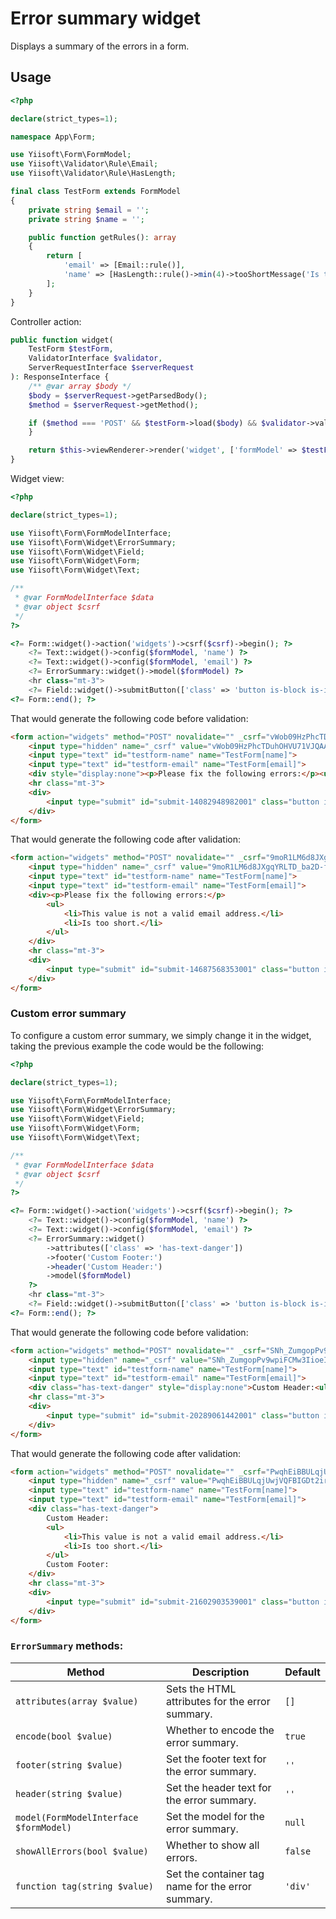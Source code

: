 # Error summary widget

Displays a summary of the errors in a form.

## Usage

```php
<?php

declare(strict_types=1);

namespace App\Form;

use Yiisoft\Form\FormModel;
use Yiisoft\Validator\Rule\Email;
use Yiisoft\Validator\Rule\HasLength;

final class TestForm extends FormModel
{
    private string $email = '';
    private string $name = '';

    public function getRules(): array
    {
        return [
            'email' => [Email::rule()],
            'name' => [HasLength::rule()->min(4)->tooShortMessage('Is too short.')],
        ];
    } 
}
```

Controller action:
```php
public function widget(
    TestForm $testForm,
    ValidatorInterface $validator,
    ServerRequestInterface $serverRequest
): ResponseInterface {
    /** @var array $body */
    $body = $serverRequest->getParsedBody();
    $method = $serverRequest->getMethod();

    if ($method === 'POST' && $testForm->load($body) && $validator->validate($testForm)->isValid()) {
    }

    return $this->viewRenderer->render('widget', ['formModel' => $testForm]);
}
```

Widget view:

```php
<?php

declare(strict_types=1);

use Yiisoft\Form\FormModelInterface;
use Yiisoft\Form\Widget\ErrorSummary;
use Yiisoft\Form\Widget\Field;
use Yiisoft\Form\Widget\Form;
use Yiisoft\Form\Widget\Text;

/**
 * @var FormModelInterface $data
 * @var object $csrf
 */
?>

<?= Form::widget()->action('widgets')->csrf($csrf)->begin(); ?>
    <?= Text::widget()->config($formModel, 'name') ?>
    <?= Text::widget()->config($formModel, 'email') ?>
    <?= ErrorSummary::widget()->model($formModel) ?>
    <hr class="mt-3">
    <?= Field::widget()->submitButton(['class' => 'button is-block is-info is-fullwidth', 'value' => 'Save']); ?>
<?= Form::end(); ?>
```

That would generate the following code before validation:

```html
<form action="widgets" method="POST" novalidate="" _csrf="vWob09HzPhcTDuhOHVU71VJQAAymEm2Hysn_8QN1Y8qOXWK9tKd9J2RYsDd8DVqNJGcxduVIAvOMrq3FSjQpoQ==">
    <input type="hidden" name="_csrf" value="vWob09HzPhcTDuhOHVU71VJQAAymEm2Hysn_8QN1Y8qOXWK9tKd9J2RYsDd8DVqNJGcxduVIAvOMrq3FSjQpoQ==">
    <input type="text" id="testform-name" name="TestForm[name]">
    <input type="text" id="testform-email" name="TestForm[email]">
    <div style="display:none"><p>Please fix the following errors:</p><ul></ul></div>
    <hr class="mt-3">
    <div>
        <input type="submit" id="submit-14082948982001" class="button is-block is-info is-fullwidth" name="submit-14082948982001" value="Save">
    </div>
</form>
```

That would generate the following code after validation:
```html
<form action="widgets" method="POST" novalidate="" _csrf="9moR1LM6d8JXgqYRLTD_ba2D-fQNRSyXTddnFUQIU1XFXWi61m408iDU_mhMaJ4127TIjk4fQ-MLsDUhDUkZPg==">
    <input type="hidden" name="_csrf" value="9moR1LM6d8JXgqYRLTD_ba2D-fQNRSyXTddnFUQIU1XFXWi61m408iDU_mhMaJ4127TIjk4fQ-MLsDUhDUkZPg==">
    <input type="text" id="testform-name" name="TestForm[name]">
    <input type="text" id="testform-email" name="TestForm[email]">
    <div><p>Please fix the following errors:</p>
        <ul>
            <li>This value is not a valid email address.</li>
            <li>Is too short.</li>
        </ul>
    </div>
    <hr class="mt-3">
    <div>
        <input type="submit" id="submit-14687568353001" class="button is-block is-info is-fullwidth" name="submit-14687568353001" value="Save">
    </div>
</form>
```

### Custom error summary

To configure a custom error summary, we simply change it in the widget, taking the previous example the code would be the following: 

```php
<?php

declare(strict_types=1);

use Yiisoft\Form\FormModelInterface;
use Yiisoft\Form\Widget\ErrorSummary;
use Yiisoft\Form\Widget\Field;
use Yiisoft\Form\Widget\Form;
use Yiisoft\Form\Widget\Text;

/**
 * @var FormModelInterface $data
 * @var object $csrf
 */
?>

<?= Form::widget()->action('widgets')->csrf($csrf)->begin(); ?>
    <?= Text::widget()->config($formModel, 'name') ?>
    <?= Text::widget()->config($formModel, 'email') ?>
    <?= ErrorSummary::widget()
        ->attributes(['class' => 'has-text-danger'])
        ->footer('Custom Footer:')
        ->header('Custom Header:')
        ->model($formModel)
    ?>
    <hr class="mt-3">
    <?= Field::widget()->submitButton(['class' => 'button is-block is-info is-fullwidth', 'value' => 'Save']); ?>
<?= Form::end(); ?>
```

That would generate the following code before validation:

```html
<form action="widgets" method="POST" novalidate="" _csrf="SNh_ZumgopPv9wpiFCMw3IioeIbaQ9w54dYmh0XRanl77wYIjPTho5ihUht1e1GE_p9J_JkZs02nsXSzDJAgEg==">    
    <input type="hidden" name="_csrf" value="SNh_ZumgopPv9wpiFCMw3IioeIbaQ9w54dYmh0XRanl77wYIjPTho5ihUht1e1GE_p9J_JkZs02nsXSzDJAgEg==">
    <input type="text" id="testform-name" name="TestForm[name]">
    <input type="text" id="testform-email" name="TestForm[email]">
    <div class="has-text-danger" style="display:none">Custom Header:<ul></ul>Custom Footer:</div>
    <hr class="mt-3">
    <div>
        <input type="submit" id="submit-20289061442001" class="button is-block is-info is-fullwidth" name="submit-20289061442001" value="Save">
    </div>
</form>
```

That would generate the following code after validation:

```html
<form action="widgets" method="POST" novalidate="" _csrf="PwqhEiBBULqjUwjVQFBIGDt2iral9LmaJNOkfEJe-BcMPdh8RRUTitQFUKwhCClATUG7zOau1u5itPZICx-yfA==">
    <input type="hidden" name="_csrf" value="PwqhEiBBULqjUwjVQFBIGDt2iral9LmaJNOkfEJe-BcMPdh8RRUTitQFUKwhCClATUG7zOau1u5itPZICx-yfA==">
    <input type="text" id="testform-name" name="TestForm[name]">
    <input type="text" id="testform-email" name="TestForm[email]">
    <div class="has-text-danger">
        Custom Header:
        <ul>
            <li>This value is not a valid email address.</li>
            <li>Is too short.</li>
        </ul>
        Custom Footer:
    </div>
    <hr class="mt-3">
    <div>
        <input type="submit" id="submit-21602903539001" class="button is-block is-info is-fullwidth" name="submit-21602903539001" value="Save">
    </div>
</form>
```

### `ErrorSummary` methods:

Method | Description | Default
-------|-------------|---------
`attributes(array $value)` | Sets the HTML attributes for the error summary. | `[]`
`encode(bool $value)` | Whether to encode the error summary. | `true`
`footer(string $value)` | Set the footer text for the error summary. | `''`
`header(string $value)` | Set the header text for the error summary. | `''`
`model(FormModelInterface $formModel)` | Set the model for the error summary. | `null`
`showAllErrors(bool $value)` | Whether to show all errors. | `false`
`function tag(string $value)` | Set the container tag name for the error summary. | `'div'`
